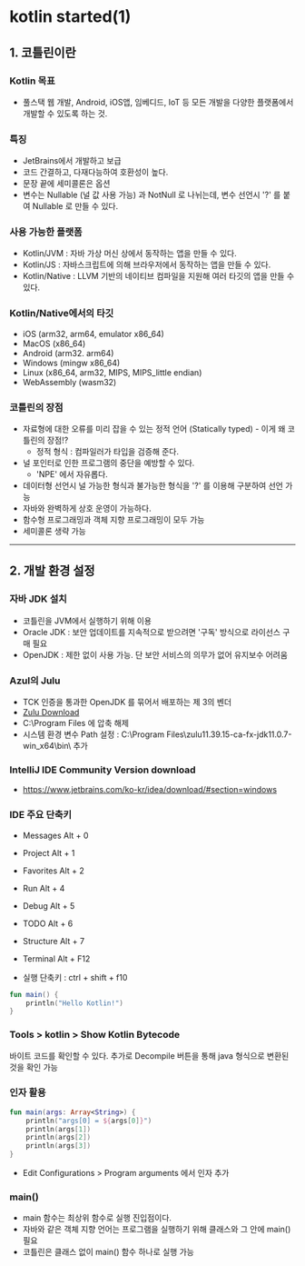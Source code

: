 # kotlin started(1)



## 1. 코틀린이란



### Kotlin 목표

- 풀스택 웹 개발, Android, iOS앱, 임베디드, IoT 등 모든 개발을 다양한 플랫폼에서 개발할 수 있도록 하는 것.



### 특징

- JetBrains에서 개발하고 보급
- 코드 간결하고, 다재다능하여 호환성이 높다.
- 문장 끝에 세미콜론은 옵션
- 변수는 Nullable (널 값 사용 가능) 과 NotNull 로 나뉘는데, 변수 선언시 '?' 를 붙여 Nullable 로 만들 수 있다.



### 사용 가능한 플랫폼

- Kotlin/JVM : 자바 가상 머신 상에서 동작하는 앱을 만들 수 있다.
- Kotlin/JS : 자바스크립트에 의해 브라우저에서 동작하는 앱을 만들 수 있다.
- Kotlin/Native : LLVM 기반의 네이티브 컴파일을 지원해 여러 타깃의 앱을 만들 수 있다.



### Kotlin/Native에서의 타깃

- iOS (arm32, arm64, emulator x86_64)
- MacOS (x86_64)
- Android (arm32.  arm64)
- Windows (mingw x86_64)
- Linux (x86_64, arm32, MIPS, MIPS_little endian)
- WebAssembly (wasm32)



### 코틀린의 장점

- 자료형에 대한 오류를 미리 잡을 수 있는 정적 언어 (Statically typed) - 이게 왜 코틀린의 장점!?
  - 정적 형식 : 컴파일러가 타입을 검증해 준다.
- 널 포인터로 인한 프로그램의 중단을 예방할 수 있다.
  - 'NPE' 에서 자유롭다.
- 데이터형 선언시 널 가능한 형식과 불가능한 형식을 '?' 를 이용해 구분하여 선언 가능
- 자바와 완벽하게 상호 운영이 가능하다.
- 함수형 프로그래밍과 객체 지향 프로그래밍이 모두 가능
- 세미콜론 생략 가능



---



## 2. 개발 환경 설정



### 자바 JDK 설치

- 코틀린을 JVM에서 실행하기 위해 이용
- Oracle JDK : 보안 업데이트를 지속적으로 받으려면 '구독' 방식으로 라이선스 구매 필요
- OpenJDK : 제한 없이 사용 가능. 단 보안 서비스의 의무가 없어 유지보수 어려움



### Azul의 Julu

- TCK 인증을 통과한 OpenJDK 를 묶어서 배포하는 제 3의 벤더
- [Zulu Download](https://www.azul.com/downloads/zulu-community/?architecture=x86-64-bit&package=jdk-fx)
- C:\Program Files 에 압축 해제
- 시스템 환경 변수 Path 설정 : C:\Program Files\zulu11.39.15-ca-fx-jdk11.0.7-win_x64\bin\ 추가



### IntelliJ IDE Community Version download

- https://www.jetbrains.com/ko-kr/idea/download/#section=windows



### IDE 주요 단축키

- Messages Alt + 0

- Project Alt + 1

- Favorites Alt + 2

- Run Alt + 4

- Debug Alt + 5

- TODO        Alt + 6

- Structure Alt + 7

- Terminal Alt + F12

- 실행 단축키 : ctrl + shift + f10

  

```kotlin
fun main() {
    println("Hello Kotlin!")
}
```



### Tools > kotlin > Show Kotlin Bytecode

바이트 코드를 확인할 수 있다. 추가로 Decompile 버튼을 통해 java 형식으로 변환된 것을 확인 가능



### 인자 활용

```kotlin
fun main(args: Array<String>) {
    println("args[0] = ${args[0]}")
    println(args[1])
    println(args[2])
    println(args[3])
}
```

- Edit Configurations > Program arguments 에서 인자 추가



### main()

- main 함수는 최상위 함수로 실행 진입점이다.
- 자바와 같은 객체 지향 언어는 프로그램을 실행하기 위해 클래스와 그 안에 main() 필요
- 코틀린은 클래스 없이 main() 함수 하나로 실행 가능

